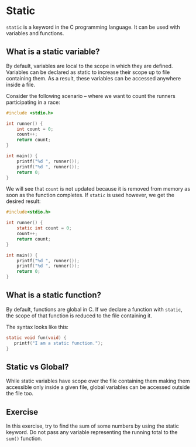 # Static

`static` is a keyword in the C programming language. It can be used with variables and functions.

## What is a static variable?

By default, variables are local to the scope in which they are defined. Variables can be declared as static to increase their scope up to file containing them. As a result, these variables can be accessed anywhere inside a file.

Consider the following scenario – where we want to count the runners participating in a race:

```c
#include <stdio.h>

int runner() {
    int count = 0;
    count++;
    return count;
}

int main() {
    printf("%d ", runner());
    printf("%d ", runner());
    return 0;
}
```

We will see that `count` is not updated because it is removed from memory as soon as the function completes. If `static` is used however, we get the desired result:

```c
#include<stdio.h>

int runner() {
    static int count = 0;
    count++;
    return count;
}

int main() {
    printf("%d ", runner());
    printf("%d ", runner());
    return 0;
}
```

## What is a static function?

By default, functions are global in C. If we declare a function with `static`, the scope of that function is reduced to the file containing it.

The syntax looks like this:

```c
static void fun(void) {
   printf("I am a static function.");
}
```

## Static vs Global?

While static variables have scope over the file containing them making them accessible only inside a given file, global variables can be accessed outside the file too.

## Exercise

In this exercise, try to find the sum of some numbers by using the static keyword. Do not pass any variable representing the running total to the `sum()` function.
